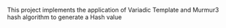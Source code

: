 This project implements the application of Variadic Template and Murmur3 hash algorithm to generate a Hash value  
